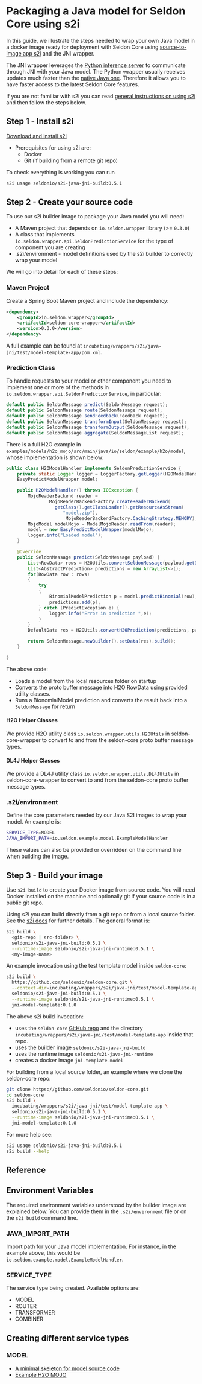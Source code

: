 # Packaging a Java model for Seldon Core using s2i

In this guide, we illustrate the steps needed to wrap your own Java model in a
docker image ready for deployment with Seldon Core using [source-to-image app
s2i](https://github.com/openshift/source-to-image) and the JNI wrapper.

The JNI wrapper leverages the [Python inference server](../python) to
communicate through JNI with your Java model.
The Python wrapper usually receives updates much faster than the [native Java
one](../java/README.md).
Therefore it allows you to have faster access to the latest Seldon Core
features.

If you are not familiar with s2i you can read [general instructions on using
s2i](../wrappers/s2i.md) and then follow the steps below.

## Step 1 - Install s2i

[Download and install s2i](https://github.com/openshift/source-to-image#installation)

 * Prerequisites for using s2i are:
   * Docker
   * Git (if building from a remote git repo)

To check everything is working you can run

```bash
s2i usage seldonio/s2i-java-jni-build:0.5.1
```

## Step 2 - Create your source code

To use our s2i builder image to package your Java model you will need:

 * A Maven project that depends on `io.seldon.wrapper` library (>= `0.3.0`)
 * A class that implements `io.seldon.wrapper.api.SeldonPredictionService` for the type of component you are creating
 * .s2i/environment - model definitions used by the s2i builder to correctly wrap your model

We will go into detail for each of these steps:

### Maven Project
Create a Spring Boot Maven project and include the dependency:

```XML
<dependency>
	<groupId>io.seldon.wrapper</groupId>
	<artifactId>seldon-core-wrapper</artifactId>
	<version>0.3.0</version>
</dependency>
```

A full example can be found at `incubating/wrappers/s2i/java-jni/test/model-template-app/pom.xml`.

### Prediction Class
To handle requests to your model or other component you need to implement one
or more of the methods in `io.seldon.wrapper.api.SeldonPredictionService`, in
particular:

```java
default public SeldonMessage predict(SeldonMessage request);
default public SeldonMessage route(SeldonMessage request);
default public SeldonMessage sendFeedback(Feedback request);
default public SeldonMessage transformInput(SeldonMessage request);
default public SeldonMessage transformOutput(SeldonMessage request);
default public SeldonMessage aggregate(SeldonMessageList request);
```

There is a full H2O example in
`examples/models/h2o_mojo/src/main/java/io/seldon/example/h2o/model`, whose
implementation is shown below:

```java
public class H2OModelHandler implements SeldonPredictionService {
	private static Logger logger = LoggerFactory.getLogger(H2OModelHandler.class.getName());
	EasyPredictModelWrapper model;

	public H2OModelHandler() throws IOException {
		MojoReaderBackend reader =
                MojoReaderBackendFactory.createReaderBackend(
                  getClass().getClassLoader().getResourceAsStream(
                     "model.zip"),
                      MojoReaderBackendFactory.CachingStrategy.MEMORY);
		MojoModel modelMojo = ModelMojoReader.readFrom(reader);
		model = new EasyPredictModelWrapper(modelMojo);
		logger.info("Loaded model");
	}

	@Override
	public SeldonMessage predict(SeldonMessage payload) {
		List<RowData> rows = H2OUtils.convertSeldonMessage(payload.getData());
		List<AbstractPrediction> predictions = new ArrayList<>();
		for(RowData row : rows)
		{
			try
			{
				BinomialModelPrediction p = model.predictBinomial(row);
				predictions.add(p);
			} catch (PredictException e) {
				logger.info("Error in prediction ",e);
			}
		}
        DefaultData res = H2OUtils.convertH2OPrediction(predictions, payload.getData());

		return SeldonMessage.newBuilder().setData(res).build();
	}

}

```

The above code:

  * Loads a model from the local resources folder on startup
  * Converts the proto buffer message into H2O RowData using provided utility classes.
  * Runs a BionomialModel prediction and converts the result back into a `SeldonMessage` for return

#### H2O Helper Classes

We provide H2O utility class `io.seldon.wrapper.utils.H2OUtils` in
seldon-core-wrapper to convert to and from the seldon-core proto buffer message
types.

#### DL4J Helper Classes

We provide a DL4J utility class `io.seldon.wrapper.utils.DL4JUtils` in
seldon-core-wrapper to convert to and from the seldon-core proto buffer message
types.

### .s2i/environment

Define the core parameters needed by our Java S2I images to wrap your model. 
An example is:

```bash
SERVICE_TYPE=MODEL
JAVA_IMPORT_PATH=io.seldon.example.model.ExampleModelHandler
```

These values can also be provided or overridden on the command line when building the image.

## Step 3 - Build your image

Use `s2i build` to create your Docker image from source code.
You will need Docker installed on the machine and optionally git if your source
code is in a public git repo.

Using s2i you can build directly from a git repo or from a local source folder.
See the [s2i
docs](https://github.com/openshift/source-to-image/blob/master/docs/cli.md#s2i-build)
for further details.
The general format is:

```bash
s2i build \
  <git-repo | src-folder> \
  seldonio/s2i-java-jni-build:0.5.1 \
  --runtime-image seldonio/s2i-java-jni-runtime:0.5.1 \
  <my-image-name> 
```

An example invocation using the test template model inside `seldon-core`:

```bash
s2i build \
  https://github.com/seldonio/seldon-core.git \
  --context-dir=incubating/wrappers/s2i/java-jni/test/model-template-app \
  seldonio/s2i-java-jni-build:0.5.1 \
  --runtime-image seldonio/s2i-java-jni-runtime:0.5.1 \
  jni-model-template:0.1.0
```

The above s2i build invocation:

 * uses the `seldon-core` [GitHub repo](https://github.com/seldonio/seldon-core)
   and the directory `incubating/wrappers/s2i/java-jni/test/model-template-app`
   inside that repo.
 * uses the builder image `seldonio/s2i-java-jni-build`
 * uses the runtime image `seldonio/s2i-java-jni-runtime`
 * creates a docker image `jni-template-model`


For building from a local source folder, an example where we clone the seldon-core repo:

```bash
git clone https://github.com/seldonio/seldon-core.git
cd seldon-core
s2i build \
  incubating/wrappers/s2i/java-jni/test/model-template-app \
  seldonio/s2i-java-jni-build:0.5.1 \
  --runtime-image seldonio/s2i-java-jni-runtime:0.5.1 \
  jni-model-template:0.1.0
```

For more help see:

```bash
s2i usage seldonio/s2i-java-jni-build:0.5.1
s2i build --help
```

## Reference

## Environment Variables
The required environment variables understood by the builder image are
explained below.
You can provide them in the `.s2i/environment` file or on the `s2i build`
command line.

### JAVA_IMPORT_PATH

Import path for your Java model implementation.
For instance, in the example above, this would be
`io.seldon.example.model.ExampleModelHandler`.


### SERVICE_TYPE

The service type being created.
Available options are:

 * MODEL
 * ROUTER
 * TRANSFORMER
 * COMBINER


## Creating different service types

### MODEL

 * [A minimal skeleton for model source code](https://github.com/SeldonIO/seldon-core/tree/master/incubating/wrappers/s2i/java/test/model-template-app)
 * [Example H2O MOJO](../examples/h2o_mojo.html)
